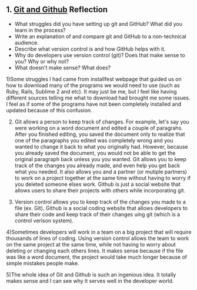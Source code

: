 ## 1. [Git and Github](1_get_started/readme.md) Reflection

* What struggles did you have setting up git and GitHub? What did you learn in the process?
* Write an explanation of and compare git and GitHub to a non-technical audience. 
* Describe what version control is and how GitHub helps with it.
* Why do developers use version control (git)? Does that make sense to you? Why or why not?
* What doesn't make sense? What does?

1)Some struggles I had came from installfest webpage that guided us on how to download many of the programs we would need to use (such as Ruby, Rails, Sublime 2 and etc). It may just be me, but I feel like having different sources telling me what to download had brought me some issues. I feel as if some of the programs have not been completely installed and updated because of this confusion. 

2) Git allows a person to keep track of changes. For example, let's say you were working on a word document and edited a couple of paragrahs. After you finished editing, you saved the document only to realize that one of the paragraphs you edited was completely wrong and you wanted to change it back to what you originally had. However, because you already saved the document, you would not be able to get the original paragraph back unless you you wanted. Git allows you to keep track of the changes you already made, and even help you get back what you needed. It also allows you and a partner (or mutiple partners) to work on a project together at the same time without having to worry if you deleted someone elses work. Github is just a social website that allows users to share their projects with others while incorporating git. 

3) Version control allows you to keep track of the changes you made to a file (ex. Git). Github is a social coding website that allows developers to share their code and keep track of their changes uing git (which is a control verison system).

4)Sometimes developers will work in a team on a big project that will require thousands of lines of coding. Using version control allows the team to work on the same project at the same time, while not having to worry about deleting or changing each others lines. It makes sense because if the file was like a word document, the project would take much longer because of simple mistakes people make.

5)The whole idea of Git and Github is such an ingenious idea. It totally makes sense and I can see why it serves well in the developer world.
